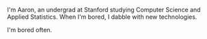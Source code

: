 I'm Aaron, an undergrad at Stanford studying Computer Science and Applied Statistics. When I'm bored, I dabble with new technologies.

I'm bored often.

